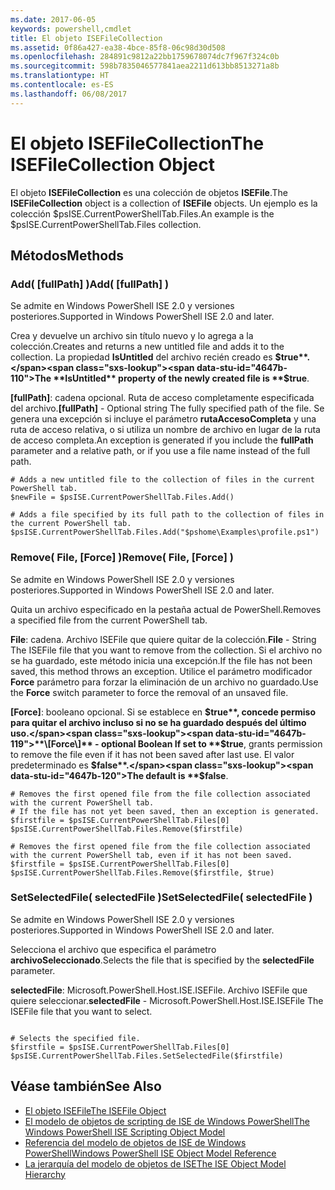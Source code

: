 ```yaml
---
ms.date: 2017-06-05
keywords: powershell,cmdlet
title: El objeto ISEFileCollection
ms.assetid: 0f86a427-ea38-4bce-85f8-06c98d30d508
ms.openlocfilehash: 284891c9812a22bb1759678074dc7f967f324c0b
ms.sourcegitcommit: 598b7835046577841aea2211d613bb8513271a8b
ms.translationtype: HT
ms.contentlocale: es-ES
ms.lasthandoff: 06/08/2017
---
```

# <a name="the-isefilecollection-object"></a><span data-ttu-id="4647b-103">El objeto ISEFileCollection</span><span class="sxs-lookup"><span data-stu-id="4647b-103">The ISEFileCollection Object</span></span>
  <span data-ttu-id="4647b-104">El objeto **ISEFileCollection** es una colección de objetos **ISEFile**.</span><span class="sxs-lookup"><span data-stu-id="4647b-104">The **ISEFileCollection** object is a collection of **ISEFile** objects.</span></span> <span data-ttu-id="4647b-105">Un ejemplo es la colección $psISE.CurrentPowerShellTab.Files.</span><span class="sxs-lookup"><span data-stu-id="4647b-105">An example is the $psISE.CurrentPowerShellTab.Files collection.</span></span>

## <a name="methods"></a><span data-ttu-id="4647b-106">Métodos</span><span class="sxs-lookup"><span data-stu-id="4647b-106">Methods</span></span>

### <a name="add-fullpath-"></a><span data-ttu-id="4647b-107">Add\( \[fullPath\] \)</span><span class="sxs-lookup"><span data-stu-id="4647b-107">Add\( \[fullPath\] \)</span></span>
  <span data-ttu-id="4647b-108">Se admite en Windows PowerShell ISE 2.0 y versiones posteriores.</span><span class="sxs-lookup"><span data-stu-id="4647b-108">Supported in Windows PowerShell ISE 2.0 and later.</span></span> 

 <span data-ttu-id="4647b-109">Crea y devuelve un archivo sin título nuevo y lo agrega a la colección.</span><span class="sxs-lookup"><span data-stu-id="4647b-109">Creates and returns a new untitled file and adds it to the collection.</span></span> <span data-ttu-id="4647b-110">La propiedad **IsUntitled** del archivo recién creado es **$true**.</span><span class="sxs-lookup"><span data-stu-id="4647b-110">The **IsUntitled** property of the newly created file is **$true**.</span></span>

 <span data-ttu-id="4647b-111">**\[fullPath\]**: cadena opcional. Ruta de acceso completamente especificada del archivo.</span><span class="sxs-lookup"><span data-stu-id="4647b-111">**\[fullPath\]** - Optional string The fully specified path of the file.</span></span> <span data-ttu-id="4647b-112">Se genera una excepción si incluye el parámetro **rutaAccesoCompleta** y una ruta de acceso relativa, o si utiliza un nombre de archivo en lugar de la ruta de acceso completa.</span><span class="sxs-lookup"><span data-stu-id="4647b-112">An exception is generated if you include the **fullPath** parameter and a relative path, or if you use a file name instead of the full path.</span></span>

```
# Adds a new untitled file to the collection of files in the current PowerShell tab.
$newFile = $psISE.CurrentPowerShellTab.Files.Add()

# Adds a file specified by its full path to the collection of files in the current PowerShell tab.
$psISE.CurrentPowerShellTab.Files.Add("$pshome\Examples\profile.ps1")

```

### <a name="remove-file-force-"></a><span data-ttu-id="4647b-113">Remove\( File, \[Force\] \)</span><span class="sxs-lookup"><span data-stu-id="4647b-113">Remove\( File, \[Force\] \)</span></span>
  <span data-ttu-id="4647b-114">Se admite en Windows PowerShell ISE 2.0 y versiones posteriores.</span><span class="sxs-lookup"><span data-stu-id="4647b-114">Supported in Windows PowerShell ISE 2.0 and later.</span></span> 

 <span data-ttu-id="4647b-115">Quita un archivo especificado en la pestaña actual de PowerShell.</span><span class="sxs-lookup"><span data-stu-id="4647b-115">Removes a specified file from the current PowerShell tab.</span></span>

 <span data-ttu-id="4647b-116">**File**: cadena. Archivo ISEFile que quiere quitar de la colección.</span><span class="sxs-lookup"><span data-stu-id="4647b-116">**File** - String The ISEFile file that you want to remove from the collection.</span></span> <span data-ttu-id="4647b-117">Si el archivo no se ha guardado, este método inicia una excepción.</span><span class="sxs-lookup"><span data-stu-id="4647b-117">If the file has not been saved, this method throws an exception.</span></span> <span data-ttu-id="4647b-118">Utilice el parámetro modificador **Force** parámetro para forzar la eliminación de un archivo no guardado.</span><span class="sxs-lookup"><span data-stu-id="4647b-118">Use the **Force** switch parameter to force the removal of an unsaved file.</span></span>

 <span data-ttu-id="4647b-119">**\[Force\]**: booleano opcional. Si se establece en **$true**, concede permiso para quitar el archivo incluso si no se ha guardado después del último uso.</span><span class="sxs-lookup"><span data-stu-id="4647b-119">**\[Force\]** - optional Boolean If set to **$true**, grants permission to remove the file even if it has not been saved after last use.</span></span> <span data-ttu-id="4647b-120">El valor predeterminado es **$false**.</span><span class="sxs-lookup"><span data-stu-id="4647b-120">The default is **$false**.</span></span>

```
# Removes the first opened file from the file collection associated with the current PowerShell tab.
# If the file has not yet been saved, then an exception is generated.
$firstfile = $psISE.CurrentPowerShellTab.Files[0]
$psISE.CurrentPowerShellTab.Files.Remove($firstfile)

# Removes the first opened file from the file collection associated with the current PowerShell tab, even if it has not been saved.
$firstfile = $psISE.CurrentPowerShellTab.Files[0]
$psISE.CurrentPowerShellTab.Files.Remove($firstfile, $true)
```

### <a name="setselectedfile-selectedfile-"></a><span data-ttu-id="4647b-121">SetSelectedFile\( selectedFile \)</span><span class="sxs-lookup"><span data-stu-id="4647b-121">SetSelectedFile\( selectedFile \)</span></span>
  <span data-ttu-id="4647b-122">Se admite en Windows PowerShell ISE 2.0 y versiones posteriores.</span><span class="sxs-lookup"><span data-stu-id="4647b-122">Supported in Windows PowerShell ISE 2.0 and later.</span></span> 

 <span data-ttu-id="4647b-123">Selecciona el archivo que especifica el parámetro **archivoSeleccionado**.</span><span class="sxs-lookup"><span data-stu-id="4647b-123">Selects the file that is specified by the **selectedFile** parameter.</span></span>

 <span data-ttu-id="4647b-124">**selectedFile**: Microsoft.PowerShell.Host.ISE.ISEFile. Archivo ISEFile que quiere seleccionar.</span><span class="sxs-lookup"><span data-stu-id="4647b-124">**selectedFile** - Microsoft.PowerShell.Host.ISE.ISEFile The ISEFile file that you want to select.</span></span>

```

# Selects the specified file.
$firstfile = $psISE.CurrentPowerShellTab.Files[0]
$psISE.CurrentPowerShellTab.Files.SetSelectedFile($firstfile)

```

## <a name="see-also"></a><span data-ttu-id="4647b-125">Véase también</span><span class="sxs-lookup"><span data-stu-id="4647b-125">See Also</span></span>
- [<span data-ttu-id="4647b-126">El objeto ISEFile</span><span class="sxs-lookup"><span data-stu-id="4647b-126">The ISEFile Object</span></span>](The-ISEFile-Object.md) 
- [<span data-ttu-id="4647b-127">El modelo de objetos de scripting de ISE de Windows PowerShell</span><span class="sxs-lookup"><span data-stu-id="4647b-127">The Windows PowerShell ISE Scripting Object Model</span></span>](The-Windows-PowerShell-ISE-Scripting-Object-Model.md) 
- [<span data-ttu-id="4647b-128">Referencia del modelo de objetos de ISE de Windows PowerShell</span><span class="sxs-lookup"><span data-stu-id="4647b-128">Windows PowerShell ISE Object Model Reference</span></span>](Windows-PowerShell-ISE-Object-Model-Reference.md) 
- [<span data-ttu-id="4647b-129">La jerarquía del modelo de objetos de ISE</span><span class="sxs-lookup"><span data-stu-id="4647b-129">The ISE Object Model Hierarchy</span></span>](The-ISE-Object-Model-Hierarchy.md)

  
